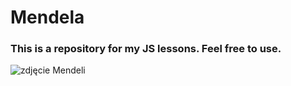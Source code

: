 # Mendela

### This is a repository for my JS lessons. Feel free to use.

![zdjęcie Mendeli](https://cdn.discordapp.com/attachments/974645521958445117/1060288746433552515/image.png)
